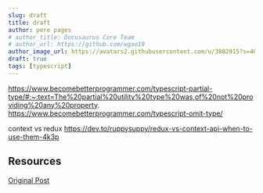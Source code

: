 ```yaml
---
slug: draft
title: draft
author: pere pages
# author_title: Docusaurus Core Team
# author_url: https://github.com/wgao19
author_image_url: https://avatars2.githubusercontent.com/u/3802915?s=400&v=4
draft: true
tags: [typescript]
---
```


https://www.becomebetterprogrammer.com/typescript-partial-type/#:~:text=The%20partial%20utility%20type%20was,of%20not%20providing%20any%20property.
https://www.becomebetterprogrammer.com/typescript-omit-type/

context vs redux
https://dev.to/ruppysuppy/redux-vs-context-api-when-to-use-them-4k3p

## Resources

[Original Post](https://tsh.io/blog/dependency-injection-in-node-js/)
